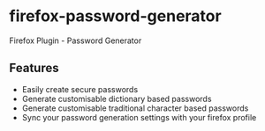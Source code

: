 # firefox-password-generator
Firefox Plugin - Password Generator

## Features
- Easily create secure passwords
- Generate customisable dictionary based passwords
- Generate customisable traditional character based passwords
- Sync your password generation settings with your firefox profile
